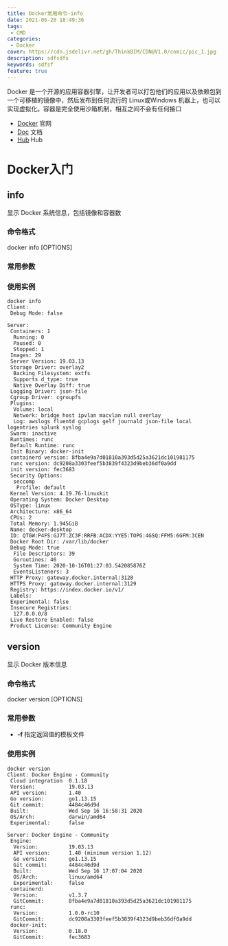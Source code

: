 ```yaml
---
title: Docker常用命令-info
date: 2021-06-20 18:49:36
tags:
 - CMD
categories:
 - Docker
cover: https://cdn.jsdelivr.net/gh/ThinkBIM/CDN@V1.0/comic/pic_1.jpg
description: sdfsdfs
keywords: sdfsf
feature: true
---
```

Docker 是一个开源的应用容器引擎，让开发者可以打包他们的应用以及依赖包到一个可移植的镜像中，然后发布到任何流行的 Linux或Windows 机器上，也可以实现虚拟化。容器是完全使用沙箱机制，相互之间不会有任何接口

- [Docker](https://www.docker.com/) 官网
- [Doc](https://docs.docker.com/) 文档
- [Hub](https://hub.docker.com/) Hub

# Docker入门

## info

显示 Docker 系统信息，包括镜像和容器数

### 命令格式

docker info [OPTIONS]

### 常用参数



### 使用实例



```shell
docker info
Client:
 Debug Mode: false

Server:
 Containers: 1
  Running: 0
  Paused: 0
  Stopped: 1
 Images: 29
 Server Version: 19.03.13
 Storage Driver: overlay2
  Backing Filesystem: extfs
  Supports d_type: true
  Native Overlay Diff: true
 Logging Driver: json-file
 Cgroup Driver: cgroupfs
 Plugins:
  Volume: local
  Network: bridge host ipvlan macvlan null overlay
  Log: awslogs fluentd gcplogs gelf journald json-file local logentries splunk syslog
 Swarm: inactive
 Runtimes: runc
 Default Runtime: runc
 Init Binary: docker-init
 containerd version: 8fba4e9a7d01810a393d5d25a3621dc101981175
 runc version: dc9208a3303feef5b3839f4323d9beb36df0a9dd
 init version: fec3683
 Security Options:
  seccomp
   Profile: default
 Kernel Version: 4.19.76-linuxkit
 Operating System: Docker Desktop
 OSType: linux
 Architecture: x86_64
 CPUs: 2
 Total Memory: 1.945GiB
 Name: docker-desktop
 ID: QTGW:P4FS:GJ7T:ZC3F:RRFB:ACDX:YYE5:TOPG:4GSQ:FFM5:6GFM:3CEN
 Docker Root Dir: /var/lib/docker
 Debug Mode: true
  File Descriptors: 39
  Goroutines: 46
  System Time: 2020-10-16T01:27:03.542085876Z
  EventsListeners: 3
 HTTP Proxy: gateway.docker.internal:3128
 HTTPS Proxy: gateway.docker.internal:3129
 Registry: https://index.docker.io/v1/
 Labels:
 Experimental: false
 Insecure Registries:
  127.0.0.0/8
 Live Restore Enabled: false
 Product License: Community Engine

```

## version

显示 Docker 版本信息

### 命令格式

docker version [OPTIONS]

### 常用参数

- **-f** 指定返回值的模板文件

### 使用实例

```shell
docker version
Client: Docker Engine - Community
 Cloud integration  0.1.18
 Version:           19.03.13
 API version:       1.40
 Go version:        go1.13.15
 Git commit:        4484c46d9d
 Built:             Wed Sep 16 16:58:31 2020
 OS/Arch:           darwin/amd64
 Experimental:      false

Server: Docker Engine - Community
 Engine:
  Version:          19.03.13
  API version:      1.40 (minimum version 1.12)
  Go version:       go1.13.15
  Git commit:       4484c46d9d
  Built:            Wed Sep 16 17:07:04 2020
  OS/Arch:          linux/amd64
  Experimental:     false
 containerd:
  Version:          v1.3.7
  GitCommit:        8fba4e9a7d01810a393d5d25a3621dc101981175
 runc:
  Version:          1.0.0-rc10
  GitCommit:        dc9208a3303feef5b3839f4323d9beb36df0a9dd
 docker-init:
  Version:          0.18.0
  GitCommit:        fec3683

```








